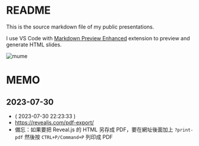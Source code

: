 # README

This is the source markdown file of my public presentations.

I use VS Code with [Markdown Preview Enhanced](https://marketplace.visualstudio.com/items?itemName=shd101wyy.markdown-preview-enhanced) extension to preview and generate HTML slides.

![mume](https://i.imgur.com/ifC1SVx.png)

# MEMO

## 2023-07-30

- ( 2023-07-30 22:23:33 )
- https://revealjs.com/pdf-export/
- 備忘：如果要把 Reveal.js 的 HTML 另存成 PDF，要在網址後面加上 `?print-pdf` 然後按 `CTRL+P/Command+P` 列印成 PDF
